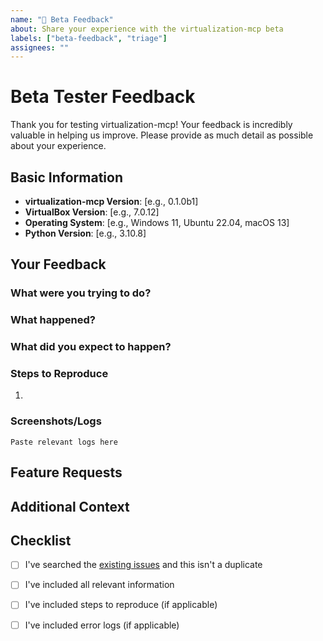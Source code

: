 ```yaml
---
name: "📢 Beta Feedback"
about: Share your experience with the virtualization-mcp beta
labels: ["beta-feedback", "triage"]
assignees: ""
---
```


# Beta Tester Feedback

Thank you for testing virtualization-mcp! Your feedback is incredibly valuable in helping us improve. Please provide as much detail as possible about your experience.

## Basic Information

- **virtualization-mcp Version**: [e.g., 0.1.0b1]
- **VirtualBox Version**: [e.g., 7.0.12]
- **Operating System**: [e.g., Windows 11, Ubuntu 22.04, macOS 13]
- **Python Version**: [e.g., 3.10.8]

## Your Feedback

### What were you trying to do?
<!-- Describe what you were trying to accomplish with virtualization-mcp -->

### What happened?
<!-- Describe what actually happened, including any error messages -->

### What did you expect to happen?
<!-- Describe what you expected to happen instead -->

### Steps to Reproduce
<!-- If you encountered a bug, please provide steps to reproduce it -->
1. 
### Screenshots/Logs
<!-- If applicable, add screenshots or logs to help explain your issue -->

```
Paste relevant logs here
```

## Feature Requests
<!-- Let us know what features you'd like to see in future versions -->

## Additional Context
<!-- Add any other context about the problem here -->

## Checklist
- [ ] I've searched the [existing issues](https://github.com/sandraschi/virtualization-mcp/issues) and this isn't a duplicate
- [ ] I've included all relevant information
- [ ] I've included steps to reproduce (if applicable)
- [ ] I've included error logs (if applicable)



